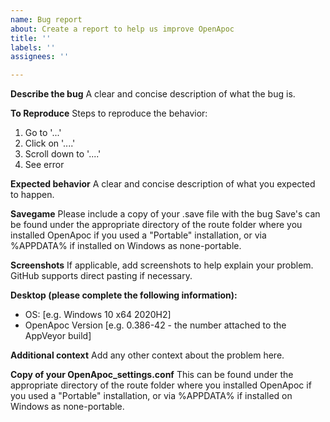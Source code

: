```yaml
---
name: Bug report
about: Create a report to help us improve OpenApoc
title: ''
labels: ''
assignees: ''

---
```


**Describe the bug**
A clear and concise description of what the bug is.

**To Reproduce**
Steps to reproduce the behavior:
1. Go to '...'
2. Click on '....'
3. Scroll down to '....'
4. See error

**Expected behavior**
A clear and concise description of what you expected to happen.

**Savegame**
Please include a copy of your .save file with the bug
Save's can be found under the appropriate directory of the route folder where you installed OpenApoc if you used a "Portable" installation, or via %APPDATA% if installed on Windows as none-portable.

**Screenshots**
If applicable, add screenshots to help explain your problem. GitHub supports direct pasting if necessary.

**Desktop (please complete the following information):**
 - OS: [e.g. Windows 10 x64 2020H2]
 - OpenApoc Version [e.g. 0.386-42 - the number attached to the AppVeyor build]

**Additional context**
Add any other context about the problem here.

**Copy of your OpenApoc_settings.conf**
This can be found under the appropriate directory of the route folder where you installed OpenApoc if you used a "Portable" installation, or via %APPDATA% if installed on Windows as none-portable.
